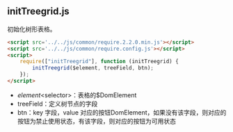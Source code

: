## initTreegrid.js

初始化树形表格。
```html
<script src='../../js/common/require.2.2.0.min.js'></script>
<script src='../../js/common/require.config.js'></script>
<script>
	require(["initTreegrid"], function (initTreegrid) {
		initTreegrid($element, treeField, btn);
	});
</script>
```
* $element<$selector>：表格的$DomElement
* treeField<String>：定义树节点的字段
* btn<Object>：key 字段，value 对应的按钮DomElement，如果没有该字段，则对应的按钮为禁止使用状态，有该字段，则对应的按钮为可用状态